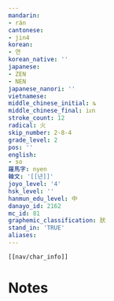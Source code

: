 ```yaml
---
mandarin:
- rán
cantonese:
- jin4
korean:
- 연
korean_native: ''
japanese:
- ZEN
- NEN
japanese_nanori: ''
vietnamese:
middle_chinese_initial: ȵ
middle_chinese_final: iᴇn
stroke_count: 12
radical: 火
skip_number: 2-8-4
grade_level: 2
pos: ''
english:
- so
羅馬字: nyen
韓文: '[[년]]'
joyo_level: '4'
hsk_level: ''
hanmun_edu_level: 中
danayo_id: 2162
mc_id: 81
graphemic_classification: 肰
stand_in: 'TRUE'
aliases:
---
```

```meta-bind-embed
[[nav/char_info]]
```

# Notes
